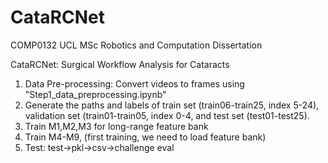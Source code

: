 # CataRCNet
COMP0132 UCL MSc Robotics and Computation Dissertation 

CataRCNet: Surgical Workflow Analysis for Cataracts

1. Data Pre-processing: Convert videos to frames using "Step1_data_preprocessing.ipynb"
2. Generate the paths and labels of train set (train06-train25, index 5-24), validation set (train01-train05, index 0-4, and test set (test01-test25).
3. Train M1,M2,M3 for long-range feature bank 
4. Train M4-M9, (first training, we need to load feature bank)
5. Test: test->pkl->csv->challenge eval
